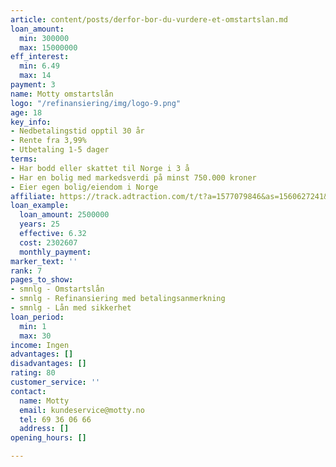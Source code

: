 ```yaml
---
article: content/posts/derfor-bor-du-vurdere-et-omstartslan.md
loan_amount:
  min: 300000
  max: 15000000
eff_interest:
  min: 6.49
  max: 14
payment: 3
name: Motty omstartslån
logo: "/refinansiering/img/logo-9.png"
age: 18
key_info:
- Nedbetalingstid opptil 30 år
- Rente fra 3,99%
- Utbetaling 1-5 dager
terms:
- Har bodd eller skattet til Norge i 3 å
- Har en bolig med markedsverdi på minst 750.000 kroner
- Eier egen bolig/eiendom i Norge
affiliate: https://track.adtraction.com/t/t?a=1577079846&as=1560627241&t=2&tk=1
loan_example:
  loan_amount: 2500000
  years: 25
  effective: 6.32
  cost: 2302607
  monthly_payment: 
marker_text: ''
rank: 7
pages_to_show:
- smnlg - Omstartslån
- smnlg - Refinansiering med betalingsanmerkning
- smnlg - Lån med sikkerhet
loan_period:
  min: 1
  max: 30
income: Ingen
advantages: []
disadvantages: []
rating: 80
customer_service: ''
contact:
  name: Motty
  email: kundeservice@motty.no
  tel: 69 36 06 66
  address: []
opening_hours: []

---
```


